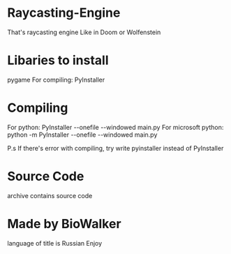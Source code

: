 # Raycasting-Engine
That's raycasting engine
Like in Doom or Wolfenstein

# Libaries to install
pygame
For compiling: PyInstaller

# Compiling
For python: PyInstaller --onefile --windowed main.py
For microsoft python: python -m PyInstaller --onefile --windowed main.py

P.s If there's error with compiling, try write pyinstaller instead of PyInstaller

# Source Code
archive contains source code

# Made by BioWalker
language of title is Russian
Enjoy

